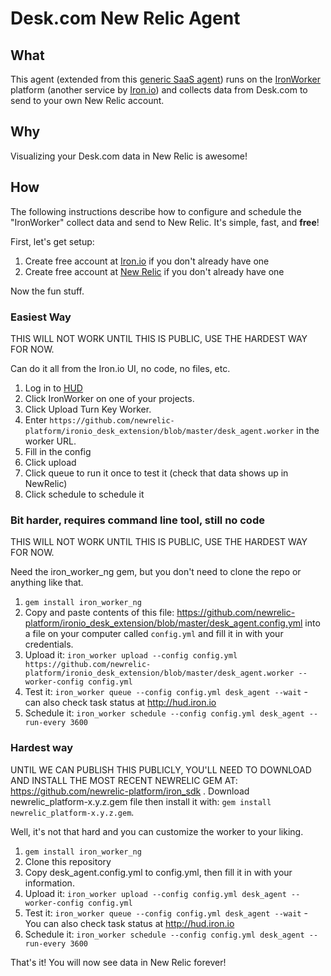 # Desk.com New Relic Agent

## What

This agent (extended from this [generic SaaS agent](https://github.com/newrelic-platform/ironworker_saas_agent))
runs on the [IronWorker](http://iron.io/worker) platform (another service by [Iron.io](http://iron.io)) and collects data from
Desk.com to send to your own New Relic account.

## Why

Visualizing your Desk.com data in New Relic is awesome!

## How

The following instructions describe how to configure and schedule the "IronWorker"
collect data and send to New Relic. It's simple, fast, and **free**!

First, let's get setup:

1. Create free account at [Iron.io](http://iron.io) if you don't already have one
1. Create free account at [New Relic](http://newrelic.com) if you don't already have one

Now the fun stuff.

### Easiest Way

THIS WILL NOT WORK UNTIL THIS IS PUBLIC, USE THE HARDEST WAY FOR NOW.

Can do it all from the Iron.io UI, no code, no files, etc.

1. Log in to [HUD](https://hud.iron.io)
1. Click IronWorker on one of your projects.
1. Click Upload Turn Key Worker.
1. Enter `https://github.com/newrelic-platform/ironio_desk_extension/blob/master/desk_agent.worker` in the worker URL.
1. Fill in the config
1. Click upload
1. Click queue to run it once to test it (check that data shows up in NewRelic)
1. Click schedule to schedule it

### Bit harder, requires command line tool, still no code

THIS WILL NOT WORK UNTIL THIS IS PUBLIC, USE THE HARDEST WAY FOR NOW.

Need the iron_worker_ng gem, but you don't need to clone the repo or anything like that.

1. `gem install iron_worker_ng`
1. Copy and paste contents of this file: https://github.com/newrelic-platform/ironio_desk_extension/blob/master/desk_agent.config.yml into a file on your computer called `config.yml` and fill it in with your credentials.
1. Upload it: `iron_worker upload --config config.yml https://github.com/newrelic-platform/ironio_desk_extension/blob/master/desk_agent.worker --worker-config config.yml`
1. Test it: `iron_worker queue --config config.yml desk_agent --wait` - can also check task status at http://hud.iron.io
1. Schedule it: `iron_worker schedule --config config.yml desk_agent --run-every 3600`

### Hardest way

UNTIL WE CAN PUBLISH THIS PUBLICLY, YOU'LL NEED TO DOWNLOAD AND INSTALL THE MOST RECENT NEWRELIC GEM AT:
https://github.com/newrelic-platform/iron_sdk . Download newrelic_platform-x.y.z.gem file then install it with:
`gem install newrelic_platform-x.y.z.gem`.

Well, it's not that hard and you can customize the worker to your liking.

1. `gem install iron_worker_ng`
1. Clone this repository
1. Copy desk_agent.config.yml to config.yml, then fill it in with your information.
1. Upload it: `iron_worker upload --config config.yml desk_agent --worker-config config.yml`
1. Test it: `iron_worker queue --config config.yml desk_agent --wait` - You can also check task status at http://hud.iron.io
1. Schedule it: `iron_worker schedule --config config.yml desk_agent --run-every 3600`

That's it! You will now see data in New Relic forever!
